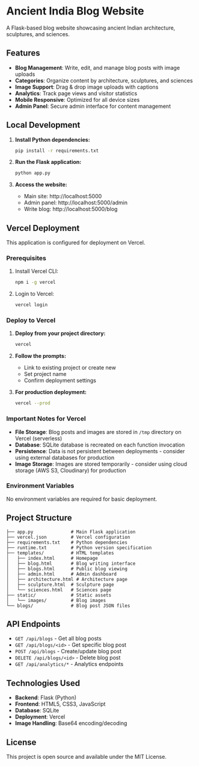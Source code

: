 # Ancient India Blog Website

A Flask-based blog website showcasing ancient Indian architecture, sculptures, and sciences.

## Features

- **Blog Management**: Write, edit, and manage blog posts with image uploads
- **Categories**: Organize content by architecture, sculptures, and sciences
- **Image Support**: Drag & drop image uploads with captions
- **Analytics**: Track page views and visitor statistics
- **Mobile Responsive**: Optimized for all device sizes
- **Admin Panel**: Secure admin interface for content management

## Local Development

1. **Install Python dependencies:**
   ```bash
   pip install -r requirements.txt
   ```

2. **Run the Flask application:**
   ```bash
   python app.py
   ```

3. **Access the website:**
   - Main site: http://localhost:5000
   - Admin panel: http://localhost:5000/admin
   - Write blog: http://localhost:5000/blog

## Vercel Deployment

This application is configured for deployment on Vercel.

### Prerequisites

1. Install Vercel CLI:
   ```bash
   npm i -g vercel
   ```

2. Login to Vercel:
   ```bash
   vercel login
   ```

### Deploy to Vercel

1. **Deploy from your project directory:**
   ```bash
   vercel
   ```

2. **Follow the prompts:**
   - Link to existing project or create new
   - Set project name
   - Confirm deployment settings

3. **For production deployment:**
   ```bash
   vercel --prod
   ```

### Important Notes for Vercel

- **File Storage**: Blog posts and images are stored in `/tmp` directory on Vercel (serverless)
- **Database**: SQLite database is recreated on each function invocation
- **Persistence**: Data is not persistent between deployments - consider using external databases for production
- **Image Storage**: Images are stored temporarily - consider using cloud storage (AWS S3, Cloudinary) for production

### Environment Variables

No environment variables are required for basic deployment.

## Project Structure

```
├── app.py              # Main Flask application
├── vercel.json         # Vercel configuration
├── requirements.txt    # Python dependencies
├── runtime.txt         # Python version specification
├── templates/          # HTML templates
│   ├── index.html      # Homepage
│   ├── blog.html       # Blog writing interface
│   ├── blogs.html      # Public blog viewing
│   ├── admin.html      # Admin dashboard
│   ├── architecture.html # Architecture page
│   ├── sculpture.html  # Sculpture page
│   └── sciences.html   # Sciences page
├── static/             # Static assets
│   └── images/         # Blog images
└── blogs/              # Blog post JSON files
```

## API Endpoints

- `GET /api/blogs` - Get all blog posts
- `GET /api/blogs/<id>` - Get specific blog post
- `POST /api/blogs` - Create/update blog post
- `DELETE /api/blogs/<id>` - Delete blog post
- `GET /api/analytics/*` - Analytics endpoints

## Technologies Used

- **Backend**: Flask (Python)
- **Frontend**: HTML5, CSS3, JavaScript
- **Database**: SQLite
- **Deployment**: Vercel
- **Image Handling**: Base64 encoding/decoding

## License

This project is open source and available under the MIT License.
